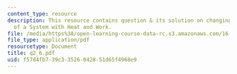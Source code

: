 ```yaml
---
content_type: resource
description: This resource contains question & its solution on changing the State
  of a System with Heat and Work.
file: /media/https%3A/open-learning-course-data-rc.s3.amazonaws.com/16-01-unified-engineering-i-ii-iii-iv-fall-2005-spring-2006/f57d4fb739c33526042851d65f4968e9_q2_6.pdf
file_type: application/pdf
resourcetype: Document
title: q2_6.pdf
uid: f57d4fb7-39c3-3526-0428-51d65f4968e9
---
```

